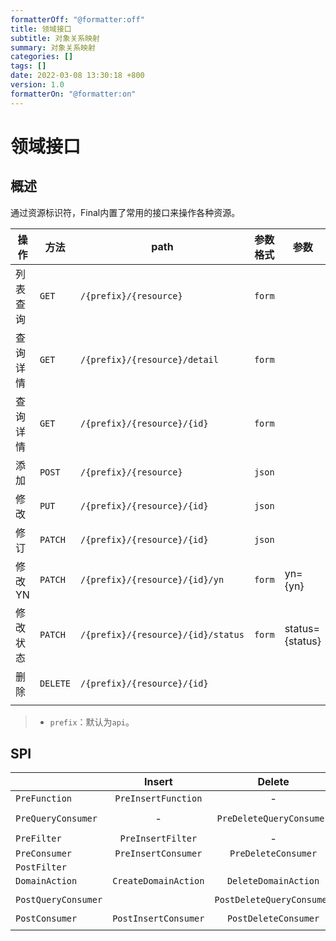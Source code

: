 ```yaml
---
formatterOff: "@formatter:off"
title: 领域接口
subtitle: 对象关系映射
summary: 对象关系映射
categories: [] 
tags: [] 
date: 2022-03-08 13:30:18 +800 
version: 1.0
formatterOn: "@formatter:on"
---
```


# 领域接口



## 概述

通过资源标识符，Final内置了常用的接口来操作各种资源。

| 操作   | 方法       | path                               | 参数格式   | 参数              |
|------|----------|------------------------------------|--------|-----------------|
| 列表查询 | `GET`    | `/{prefix}/{resource}`             | `form` |                 |
| 查询详情 | `GET`    | `/{prefix}/{resource}/detail`      | `form` |                 |
| 查询详情 | `GET`    | `/{prefix}/{resource}/{id}`        | `form` |                 |
| 添加   | `POST`   | `/{prefix}/{resource}`             | `json` |                 |
| 修改   | `PUT`    | `/{prefix}/{resource}/{id}`        | `json` |                 |
| 修订   | `PATCH`  | `/{prefix}/{resource}/{id}`        | `json` |                 |
| 修改YN | `PATCH`  | `/{prefix}/{resource}/{id}/yn`     | `form` | yn={yn}         |
| 修改状态 | `PATCH`  | `/{prefix}/{resource}/{id}/status` | `form` | status={status} |
| 删除   | `DELETE` | `/{prefix}/{resource}/{id}`        |        |                 |
|      |          |                                    |        |                 |

> * `prefix`：默认为`api`。



## SPI

|                     |        Insert        |          Delete           |          Update           |                       List                       |                      Detail                      |
| ------------------- | :------------------: | :-----------------------: | :-----------------------: | :----------------------------------------------: | :----------------------------------------------: |
| `PreFunction`       | `PreInsertFunction`  |             -             |             -             |                        -                         |                        -                         |
| `PreQueryConsumer`  |          -           | `PreDeleteQueryConsumer`  | `PreUpdateQueryConsumer`  |  `PreListQueryConsumer`<br />`PreQueryConsumer`  | `PreDetailQueryConsumer`<br />`PreQueryConsumer` |
| `PreFilter`         |  `PreInsertFilter`   |             -             |             -             |                        -                         |                        -                         |
| `PreConsumer`       | `PreInsertConsumer`  |    `PreDeleteConsumer`    |    `PreUpdateConsumer`    |                `PreListConsumer`                 |               `PreDetailConsumer`                |
| `PostFilter`        |                      |                           |                           |                                                  |                                                  |
| `DomainAction`      | `CreateDomainAction` |   `DeleteDomainAction`    |   `UpdateDomainAction`    |                `ListDomainAction`                |               `DetailDomainAction`               |
| `PostQueryConsumer` |                      | `PostDeleteQueryConsumer` | `PostUpdateQueryConsumer` | `PostListQueryConsumer`<br />`PostQueryConsumer` |            `PostDetailQueryConsumer`             |
| `PostConsumer`      | `PostInsertConsumer` |   `PostDeleteConsumer`    |   `PostUpdateConsumer`    |                `PostListConsumer`                |               `PostDetailConsumer`               |
|                     |                      |                           |                           |                                                  |                                                  |

